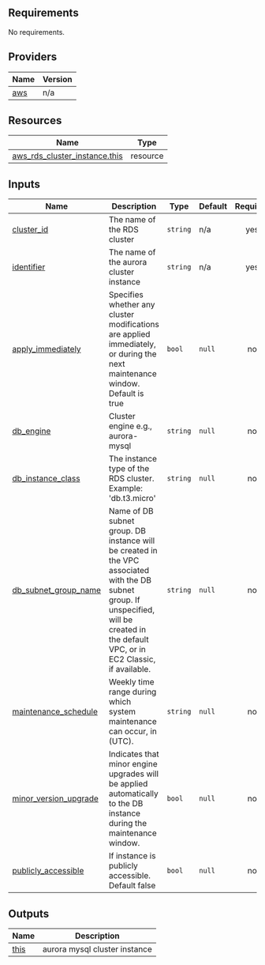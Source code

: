 <!-- BEGIN_TF_DOCS -->
## Requirements

No requirements.

## Providers

| Name | Version |
|------|---------|
| <a name="provider_aws"></a> [aws](#provider\_aws) | n/a |

## Resources

| Name | Type |
|------|------|
| [aws_rds_cluster_instance.this](https://registry.terraform.io/providers/hashicorp/aws/latest/docs/resources/rds_cluster_instance) | resource |

## Inputs

| Name | Description | Type | Default | Required |
|------|-------------|------|---------|:--------:|
| <a name="input_cluster_id"></a> [cluster\_id](#input\_cluster\_id) | The name of the RDS cluster | `string` | n/a | yes |
| <a name="input_identifier"></a> [identifier](#input\_identifier) | The name of the aurora cluster instance | `string` | n/a | yes |
| <a name="input_apply_immediately"></a> [apply\_immediately](#input\_apply\_immediately) | Specifies whether any cluster modifications are applied immediately, or during the next maintenance window. Default is true | `bool` | `null` | no |
| <a name="input_db_engine"></a> [db\_engine](#input\_db\_engine) | Cluster engine e.g., aurora-mysql | `string` | `null` | no |
| <a name="input_db_instance_class"></a> [db\_instance\_class](#input\_db\_instance\_class) | The instance type of the RDS cluster. Example: 'db.t3.micro' | `string` | `null` | no |
| <a name="input_db_subnet_group_name"></a> [db\_subnet\_group\_name](#input\_db\_subnet\_group\_name) | Name of DB subnet group. DB instance will be created in the VPC associated with the DB subnet group. If unspecified, will be created in the default VPC, or in EC2 Classic, if available. | `string` | `null` | no |
| <a name="input_maintenance_schedule"></a> [maintenance\_schedule](#input\_maintenance\_schedule) | Weekly time range during which system maintenance can occur, in (UTC). | `string` | `null` | no |
| <a name="input_minor_version_upgrade"></a> [minor\_version\_upgrade](#input\_minor\_version\_upgrade) | Indicates that minor engine upgrades will be applied automatically to the DB instance during the maintenance window. | `bool` | `null` | no |
| <a name="input_publicly_accessible"></a> [publicly\_accessible](#input\_publicly\_accessible) | If instance is publicly accessible. Default false | `bool` | `null` | no |

## Outputs

| Name | Description |
|------|-------------|
| <a name="output_this"></a> [this](#output\_this) | aurora mysql cluster instance |
<!-- END_TF_DOCS -->
